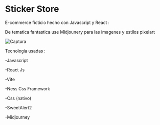 # Sticker Store 

E-commerce ficticio hecho con Javascript y React : 

De tematica fantastica use Midjounery para las imagenes y estilos pixelart 

![Captura](https://github.com/EmanuelIniguez/stickerstore.github.io/assets/84642858/41b19040-5a33-45f3-8ade-5bbd63d46091) 

Tecnologia usadas : 

-Javascript

-React Js 

-Vite 


-Ness Css Framework 

-Css (nativo)

-SweetAlert2 

-Midjourney
